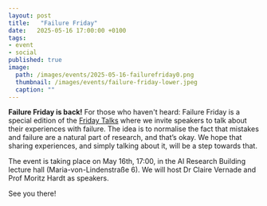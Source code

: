 ```yaml
---
layout: post
title:   "Failure Friday"
date:   2025-05-16 17:00:00 +0100
tags:
- event
- social
published: true
image:
  path: /images/events/2025-05-16-failurefriday0.png
  thumbnail: /images/events/failure-friday-lower.jpeg
  caption: ""
---
```



**Failure Friday is back!**
For those who haven't heard: Failure Friday is a special edition of the [Friday Talks](https://fridaytalks.github.io) where we invite speakers to talk about their experiences with failure.
The idea is to normalise the fact that mistakes and failure are a natural part of research, and that’s okay.
We hope that sharing experiences, and simply talking about it, will be a step towards that.

The event is taking place on May 16th, 17:00, in the AI Research Building lecture hall (Maria-von-Lindenstraße 6).
We will host Dr Claire Vernade and Prof Moritz Hardt as speakers.

See you there!
